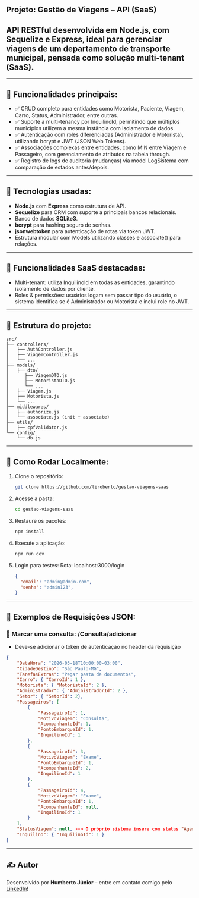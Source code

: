 ## Projeto: Gestão de Viagens – API (SaaS) ##

## API RESTful desenvolvida em Node.js, com Sequelize e Express, ideal para gerenciar viagens de um departamento de transporte municipal, pensada como solução multi-tenant (SaaS).

---

## 🚀 Funcionalidades principais:
* ✅ CRUD completo para entidades como Motorista, Paciente, Viagem, Carro, Status, Administrador, entre outras.
* ✅ Suporte a multi-tenancy por InquilinoId, permitindo que múltiplos municípios utilizem a mesma instância com isolamento de dados.
* ✅ Autenticação com roles diferenciadas (Administrador e Motorista), utilizando bcrypt e JWT (JSON Web Tokens).
* ✅ Associações complexas entre entidades, como M:N entre Viagem e Passageiro, com gerenciamento de atributos na tabela through.
* ✅ Registro de logs de auditoria (mudanças) via model LogSistema com comparação de estados antes/depois.

---

## 🔧 Tecnologias usadas:
* **Node.js** com **Express** como estrutura de API.
* **Sequelize** para ORM com suporte a principais bancos relacionais.
* Banco de dados **SQLite3**.
* **bcrypt** para hashing seguro de senhas.
* **jsonwebtoken** para autenticação de rotas via token JWT.
* Estrutura modular com Models utilizando classes e associate() para relações.

---

## 🧰 Funcionalidades SaaS destacadas:
* Multi-tenant: utiliza InquilinoId em todas as entidades, garantindo isolamento de dados por cliente.
* Roles & permissões: usuários logam sem passar tipo do usuário, o sistema identifica se é Administrador ou Motorista e inclui role no JWT.

---

## 📁 Estrutura do projeto:
```
src/
├── controllers/
│   ├── AuthController.js
│   ├── ViagemController.js
│   └── ...
├── models/
│   ├── dto/
│      ├── ViagemDTO.js
│      ├── MotoristaDTO.js
│      └── ...
│   ├── Viagem.js
│   ├── Motorista.js
│   └── ...
├── middlewares/
│   ├── authorize.js
│   └── associate.js (init + associate)
├── utils/
│   ├── cpfValidator.js
└── config/
    └── db.js
```

---

## 🧪 Como Rodar Localmente:

1. Clone o repositório:

   ```bash
   git clone https://github.com/tiroberto/gestao-viagens-saas
   ```

2. Acesse a pasta:

   ```bash
   cd gestao-viagens-saas
   ```

3. Restaure os pacotes:

   ```bash
   npm install
   ```

4. Execute a aplicação:

   ```bash
   npm run dev
   ```

5. Login para testes:
Rota: localhost:3000/login

   ```json
   {
     "email": "admin@admin.com",
     "senha": "admin123",
   }
   ```

---

## 📄 Exemplos de Requisições JSON:

### 🔹 Marcar uma consulta: /Consulta/adicionar
  - Deve-se adicionar o token de autenticação no header da requisição

```json
{
    "DataHora": "2026-03-18T10:00:00-03:00",
    "CidadeDestino": "São Paulo-MG",
    "TarefasExtras": "Pegar pasta de documentos",
    "Carro": { "CarroId": 1 },
    "Motorista": { "MotoristaId": 2 },
    "Administrador": { "AdministradorId": 2 },
    "Setor": { "SetorId": 2},
    "Passageiros": [
        {
            "PassageiroId": 1,
            "MotivoViagem": "Consulta",
            "AcompanhanteId": 1,
            "PontoEmbarqueId": 1,
            "InquilinoId": 1
        },
        {
            "PassageiroId": 3,
            "MotivoViagem": "Exame",
            "PontoEmbarqueId": 1,
            "AcompanhanteId": 2,
            "InquilinoId": 1            
        },
        {
            "PassageiroId": 4,
            "MotivoViagem": "Exame",
            "PontoEmbarqueId": 1,
            "AcompanhanteId": null,
            "InquilinoId": 1            
        }
    ],
    "StatusViagem": null, --> O próprio sistema insere com status "Agendado"
    "Inquilino": { "InquilinoId": 1 }
}
```

---

## ✍️ Autor

Desenvolvido por **Humberto Júnior** – entre em contato comigo pelo [LinkedIn](https://linkedin.com/in/humbertoecrjunior)!

